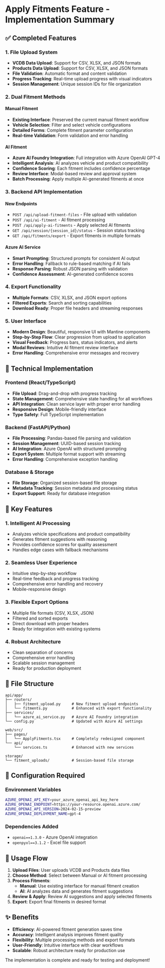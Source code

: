 # Apply Fitments Feature - Implementation Summary

## ✅ Completed Features

### 1. File Upload System

- **VCDB Data Upload**: Support for CSV, XLSX, and JSON formats
- **Products Data Upload**: Support for CSV, XLSX, and JSON formats
- **File Validation**: Automatic format and content validation
- **Progress Tracking**: Real-time upload progress with visual indicators
- **Session Management**: Unique session IDs for file organization

### 2. Dual Fitment Methods

#### Manual Fitment

- **Existing Interface**: Preserved the current manual fitment workflow
- **Vehicle Selection**: Filter and select vehicle configurations
- **Detailed Forms**: Complete fitment parameter configuration
- **Real-time Validation**: Form validation and error handling

#### AI Fitment

- **Azure AI Foundry Integration**: Full integration with Azure OpenAI GPT-4
- **Intelligent Analysis**: AI analyzes vehicle and product compatibility
- **Confidence Scoring**: Each fitment includes confidence percentage
- **Review Interface**: Modal-based review and approval system
- **Batch Processing**: Apply multiple AI-generated fitments at once

### 3. Backend API Implementation

#### New Endpoints

- `POST /api/upload-fitment-files` - File upload with validation
- `POST /api/ai-fitment` - AI fitment processing
- `POST /api/apply-ai-fitments` - Apply selected AI fitments
- `GET /api/session/{session_id}/status` - Session status tracking
- `GET /api/fitments/export` - Export fitments in multiple formats

#### Azure AI Service

- **Smart Prompting**: Structured prompts for consistent AI output
- **Error Handling**: Fallback to rule-based matching if AI fails
- **Response Parsing**: Robust JSON parsing with validation
- **Confidence Assessment**: AI-generated confidence scores

### 4. Export Functionality

- **Multiple Formats**: CSV, XLSX, and JSON export options
- **Filtered Exports**: Search and sorting capabilities
- **Download Ready**: Proper file headers and streaming responses

### 5. User Interface

- **Modern Design**: Beautiful, responsive UI with Mantine components
- **Step-by-Step Flow**: Clear progression from upload to application
- **Visual Feedback**: Progress bars, status indicators, and alerts
- **Modal Reviews**: Intuitive AI fitment review interface
- **Error Handling**: Comprehensive error messages and recovery

## 🔧 Technical Implementation

### Frontend (React/TypeScript)

- **File Upload**: Drag-and-drop with progress tracking
- **State Management**: Comprehensive state handling for all workflows
- **API Integration**: Clean service layer with proper error handling
- **Responsive Design**: Mobile-friendly interface
- **Type Safety**: Full TypeScript implementation

### Backend (FastAPI/Python)

- **File Processing**: Pandas-based file parsing and validation
- **Session Management**: UUID-based session tracking
- **AI Integration**: Azure OpenAI with structured prompting
- **Export System**: Multiple format support with streaming
- **Error Handling**: Comprehensive exception handling

### Database & Storage

- **File Storage**: Organized session-based file storage
- **Metadata Tracking**: Session metadata and processing status
- **Export Support**: Ready for database integration

## 🚀 Key Features

### 1. Intelligent AI Processing

- Analyzes vehicle specifications and product compatibility
- Generates fitment suggestions with reasoning
- Provides confidence scores for quality assessment
- Handles edge cases with fallback mechanisms

### 2. Seamless User Experience

- Intuitive step-by-step workflow
- Real-time feedback and progress tracking
- Comprehensive error handling and recovery
- Mobile-responsive design

### 3. Flexible Export Options

- Multiple file formats (CSV, XLSX, JSON)
- Filtered and sorted exports
- Direct download with proper headers
- Ready for integration with existing systems

### 4. Robust Architecture

- Clean separation of concerns
- Comprehensive error handling
- Scalable session management
- Ready for production deployment

## 📁 File Structure

```
api/app/
├── routers/
│   ├── fitment_upload.py     # New fitment upload endpoints
│   └── fitments.py           # Enhanced with export functionality
├── services/
│   └── azure_ai_service.py   # Azure AI Foundry integration
└── config.py                 # Updated with Azure AI settings

web/src/
├── pages/
│   └── ApplyFitments.tsx     # Completely redesigned component
└── api/
    └── services.ts           # Enhanced with new services

storage/
└── fitment_uploads/          # Session-based file storage
```

## 🔑 Configuration Required

### Environment Variables

```bash
AZURE_OPENAI_API_KEY=your_azure_openai_api_key_here
AZURE_OPENAI_ENDPOINT=https://your-resource.openai.azure.com/
AZURE_OPENAI_API_VERSION=2024-02-15-preview
AZURE_OPENAI_DEPLOYMENT_NAME=gpt-4
```

### Dependencies Added

- `openai==1.3.0` - Azure OpenAI integration
- `openpyxl==3.1.2` - Excel file support

## 🎯 Usage Flow

1. **Upload Files**: User uploads VCDB and Products data files
2. **Choose Method**: Select between Manual or AI fitment processing
3. **Process Fitments**:
   - **Manual**: Use existing interface for manual fitment creation
   - **AI**: AI analyzes data and generates fitment suggestions
4. **Review & Apply**: Review AI suggestions and apply selected fitments
5. **Export**: Export final fitments in desired format

## ✨ Benefits

- **Efficiency**: AI-powered fitment generation saves time
- **Accuracy**: Intelligent analysis improves fitment quality
- **Flexibility**: Multiple processing methods and export formats
- **User-Friendly**: Intuitive interface with clear workflows
- **Scalable**: Robust architecture ready for production use

The implementation is complete and ready for testing and deployment!

